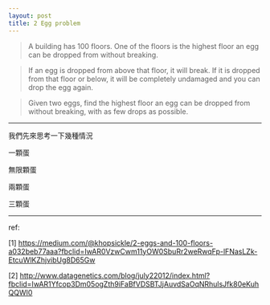 ```yaml
---
layout: post
title: 2 Egg problem
---
```


> A building has 100 floors. One of the floors is the highest floor an egg can be dropped from without breaking.

> If an egg is dropped from above that floor, it will break. If it is dropped from that floor or below, it will be completely undamaged and you can drop the egg again.

> Given two eggs, find the highest floor an egg can be dropped from without breaking, with as few drops as possible.

---

我們先來思考一下幾種情況

一顆蛋

無限顆蛋

兩顆蛋

三顆蛋

---

ref:

[1] https://medium.com/@khopsickle/2-eggs-and-100-floors-a032beb77aaa?fbclid=IwAR0VzwCwm11yOW0SbuRr2weRwqFp-lFNasLZk-EtcuWlKZhjvibUg8D65Gw

[2] http://www.datagenetics.com/blog/july22012/index.html?fbclid=IwAR1Yfcop3Dm05ogZth9iFaBfVDSBTJjAuvdSaOqNRhulsJfk80eKuhQQWI0

